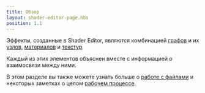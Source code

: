 ```yaml
---
title: Обзор
layout: shader-editor-page.hbs
position: 1.1
---
```


Эффекты, созданные в Shader Editor, являются комбинацией [графов][1] и их [узлов][2], [материалов][3] и [текстур][4].

Каждый из этих элементов объяснен вместе с информацией о взаимосвязи между ними.

В этом разделе вы также можете узнать больше о [работе с файлами][5] и некоторых заметках о целом [рабочем процессе][6].

[1]: /shader-editor/overview/graphs
[2]: /shader-editor/overview/nodes
[3]: /shader-editor/overview/materials
[4]: /shader-editor/overview/textures
[5]: /shader-editor/overview/file-handling
[6]: /shader-editor/overview/workflow